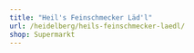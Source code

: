 ```yaml
---
title: "Heil's Feinschmecker Läd'l"
url: /heidelberg/heils-feinschmecker-laedl/
shop: Supermarkt
---
```

